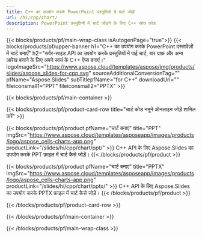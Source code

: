 ```yaml
---
title: C++ का उपयोग करके PowerPoint प्रस्तुतियों में चार्ट जोड़ें
url: /hi/cpp/chart/
description: PowerPoint प्रस्तुतियों में चार्ट जोड़ने के लिए C++ स्रोत कोड
---
```


{{< blocks/products/pf/main-wrap-class isAutogenPage="true">}}
{{< blocks/products/pf/upper-banner h1="C++ का उपयोग करके PowerPoint दस्तावेज़ों में चार्ट बनाएँ" h2="सर्वर-साइड API का उपयोग करके प्रस्तुतियों में पाई चार्ट, बार ग्राफ़ और अन्य आरेख बनाने के लिए अपने स्वयं के C++ ऐप्स बनाएं।" logoImageSrc="https://www.aspose.cloud/templates/aspose/img/products/slides/aspose_slides-for-cpp.svg" sourceAdditionalConversionTag="" pfName="Aspose.Slides" subTitlepfName="for C++" downloadUrl="" fileiconsmall1="PPT" fileiconsmall2="PPTX" >}}

{{< blocks/products/pf/main-container >}}

{{< blocks/products/pf/product-card-row title="चार्ट कोड नमूने ऑनलाइन जोड़ें शामिल करें" >}}

{{< blocks/products/pf/product pfName="चार्ट बनाएं" title="PPT" imgSrc="https://www.aspose.cloud/templates/asposeapp/images/products/logo/aspose_cells-charts-app.png" productLink="/slides/hi/cpp/chart/ppt/" >}}
C++ API के लिए Aspose.Slides का उपयोग करके PPT फ़ाइल में चार्ट कैसे जोड़ें।
{{< /blocks/products/pf/product >}}

{{< blocks/products/pf/product pfName="चार्ट बनाएं" title="PPTX" imgSrc="https://www.aspose.cloud/templates/asposeapp/images/products/logo/aspose_cells-charts-app.png" productLink="/slides/hi/cpp/chart/pptx/" >}}
C++ API के लिए Aspose.Slides का उपयोग करके PPTX फ़ाइल में चार्ट कैसे जोड़ें।
{{< /blocks/products/pf/product >}}



{{< /blocks/products/pf/product-card-row >}}

{{< /blocks/products/pf/main-container >}}
    
{{< /blocks/products/pf/main-wrap-class >}}